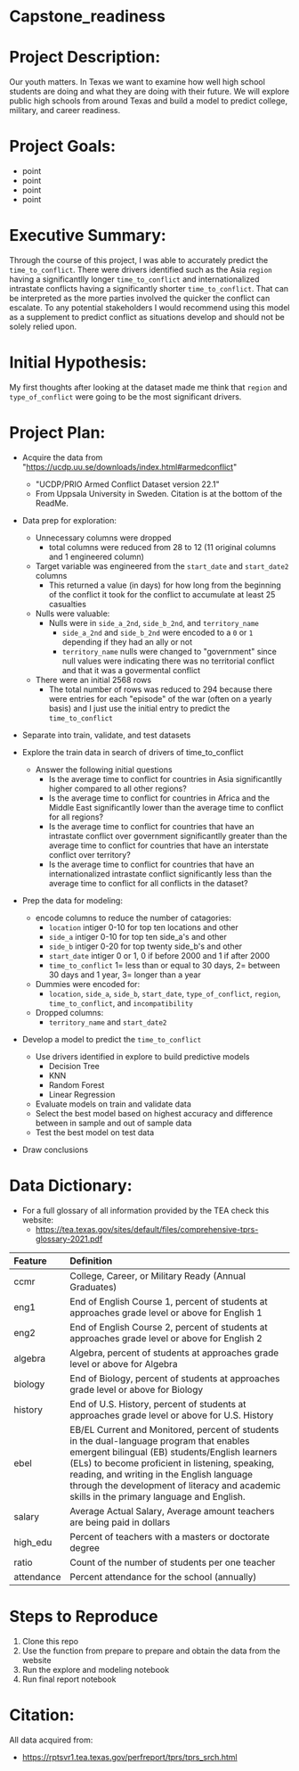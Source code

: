 # Capstone_readiness

# Project Description:
Our youth matters. In Texas we want to examine how well high school students are doing and what they are doing with their future. We will explore public high schools from around Texas and build a model to predict college, military, and career readiness.

# Project Goals:
* point
* point
* point
* point

# Executive Summary:
Through the course of this project, I was able to accurately predict the `time_to_conflict`. There were drivers identified such as the Asia `region` having a significantlly longer `time_to_conflict` and internationalized intrastate conflicts having a significantly shorter `time_to_conflict`. That can be interpreted as the more parties involved the quicker the conflict can escalate. To any potential stakeholders I would recommend using this model as a supplement to predict conflict as situations develop and should not be solely relied upon.

# Initial Hypothesis:
My first thoughts after looking at the dataset made me think that `region` and `type_of_conflict` were going to be the most significant drivers.

# Project Plan:

* Acquire the data from "https://ucdp.uu.se/downloads/index.html#armedconflict"
  * "UCDP/PRIO Armed Conflict Dataset version 22.1"
  * From Uppsala University in Sweden. Citation is at the bottom of the ReadMe.

* Data prep for exploration:
    * Unnecessary columns were dropped
        * total columns were reduced from 28 to 12 (11 original columns and 1 engineered column)
    * Target variable was engineered from the `start_date` and `start_date2` columns
        * This returned a value (in days) for how long from the beginning of the conflict it took for the conflict to accumulate at least 25 casualties
    * Nulls were valuable:
        * Nulls were in `side_a_2nd`, `side_b_2nd`, and `territory_name`
            * `side_a_2nd` and `side_b_2nd` were encoded to a `0` or `1` depending if they had an ally or not
            * `territory_name` nulls were changed to "government" since null values were indicating there was no territorial conflict and that it was a govermental conflict
    * There were an initial 2568 rows
        * The total number of rows was reduced to 294 because there were entries for each "episode" of the war (often on a yearly basis) and I just use the initial entry to predict the `time_to_conflict`

* Separate into train, validate, and test datasets
 
* Explore the train data in search of drivers of time_to_conflict
   * Answer the following initial questions
       * Is the average time to conflict for countries in Asia significantlly higher compared to all other regions?
       * Is the average time to conflict for countries in Africa and the Middle East significantlly lower than the average time to conflict for all regions?
       * Is the average time to conflict for countries that have an intrastate conflict over government significantlly greater than the average time to conflict for countries that have an interstate conflict over territory?
       * Is the average time to conflict for countries that have an internationalized intrastate conflict significantly less than the average time to conflict for all conflicts in the dataset?
       
* Prep the data for modeling:
    * encode columns to reduce the number of catagories:
        * `location` intiger 0-10 for top ten locations and other
        * `side_a` intiger 0-10 for top ten side_a's and other
        * `side_b` intiger 0-20 for top twenty side_b's and other
        * `start_date` intiger 0 or 1, 0 if before 2000 and 1 if after 2000
        * `time_to_conflict` 1= less than or equal to 30 days, 2= between 30 days and 1 year, 3= longer than a year
    * Dummies were encoded for:
        * `location`, `side_a`, `side_b`, `start_date`, `type_of_conflict`, `region`, `time_to_conflict`, and `incompatibility`
    * Dropped columns:
        * `territory_name` and `start_date2`
      
* Develop a model to predict the `time_to_conflict`
   * Use drivers identified in explore to build predictive models
       * Decision Tree
       * KNN
       * Random Forest
       * Linear Regression
   * Evaluate models on train and validate data
   * Select the best model based on highest accuracy and difference between in sample and out of sample data
   * Test the best model on test data
 
* Draw conclusions

# Data Dictionary:

* For a full glossary of all information provided by the TEA check this website:
    * https://tea.texas.gov/sites/default/files/comprehensive-tprs-glossary-2021.pdf


| Feature | Definition |
|:--------|:-----------|
|ccmr| College, Career, or Military Ready (Annual Graduates)|
|eng1| End of English Course 1, percent of students at approaches grade level or above for English 1|
|eng2| End of English Course 2, percent of students at approaches grade level or above for English 2|
|algebra| Algebra, percent of students at approaches grade level or above for Algebra|
|biology| End of Biology, percent of students at approaches grade level or above for Biology|
|history| End of U.S. History, percent of students at approaches grade level or above for U.S. History|
|ebel| EB/EL Current and Monitored, percent of students in the dual-language program that enables emergent bilingual (EB) students/English learners (ELs) to become proficient in listening, speaking, reading, and writing in the English language through the development of literacy and academic skills in the primary language and English.|
|salary| Average Actual Salary, Average amount teachers are being paid in dollars|
|high_edu| Percent of teachers with a masters or doctorate degree|
|ratio| Count of the number of students per one teacher|
|attendance| Percent attendance for the school (annually)|



# Steps to Reproduce
1. Clone this repo
2. Use the function from prepare to prepare and obtain the data from the website
3. Run the explore and modeling notebook
4. Run final report notebook


# Citation:
All data acquired from:
* https://rptsvr1.tea.texas.gov/perfreport/tprs/tprs_srch.html
